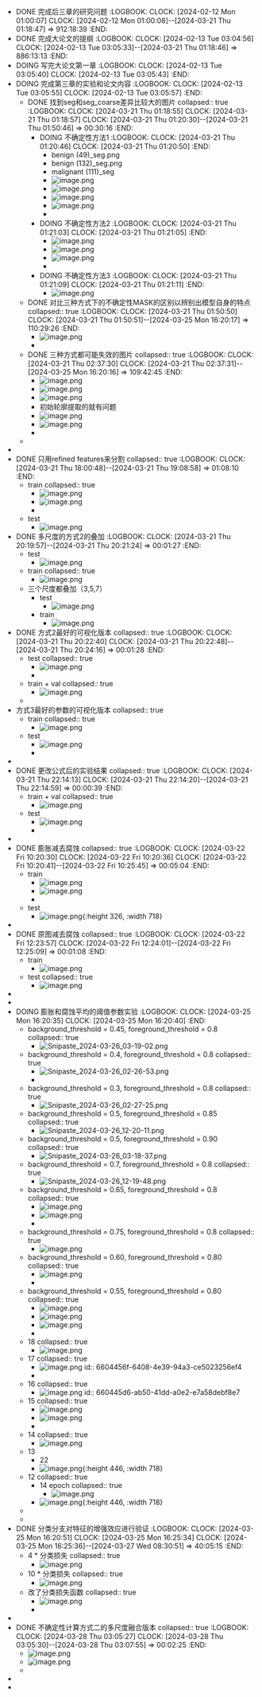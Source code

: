 - DONE 完成后三章的研究问题
  :LOGBOOK:
  CLOCK: [2024-02-12 Mon 01:00:07]
  CLOCK: [2024-02-12 Mon 01:00:08]--[2024-03-21 Thu 01:18:47] =>  912:18:39
  :END:
- DONE 完成大论文的提纲
  :LOGBOOK:
  CLOCK: [2024-02-13 Tue 03:04:56]
  CLOCK: [2024-02-13 Tue 03:05:33]--[2024-03-21 Thu 01:18:46] =>  886:13:13
  :END:
- DOING 写完大论文第一章
  :LOGBOOK:
  CLOCK: [2024-02-13 Tue 03:05:40]
  CLOCK: [2024-02-13 Tue 03:05:43]
  :END:
- DOING 完成第三章的实验和论文内容
  :LOGBOOK:
  CLOCK: [2024-02-13 Tue 03:05:55]
  CLOCK: [2024-02-13 Tue 03:05:57]
  :END:
	- DONE 找到seg和seg_coarse差异比较大的图片
	  collapsed:: true
	  :LOGBOOK:
	  CLOCK: [2024-03-21 Thu 01:18:55]
	  CLOCK: [2024-03-21 Thu 01:18:57]
	  CLOCK: [2024-03-21 Thu 01:20:30]--[2024-03-21 Thu 01:50:46] =>  00:30:16
	  :END:
		- DOING 不确定性方法1
		  :LOGBOOK:
		  CLOCK: [2024-03-21 Thu 01:20:46]
		  CLOCK: [2024-03-21 Thu 01:20:50]
		  :END:
			- benign (49)_seg.png
			- benign (132)_seg.png
			- malignant (111)_seg
			- ![image.png](../assets/image_1710955690195_0.png)
			- ![image.png](../assets/image_1710955778535_0.png)
			- ![image.png](../assets/image_1710955821284_0.png)
			- ![image.png](../assets/image_1710955893869_0.png)
			-
		- DOING 不确定性方法2
		  :LOGBOOK:
		  CLOCK: [2024-03-21 Thu 01:21:03]
		  CLOCK: [2024-03-21 Thu 01:21:05]
		  :END:
			- ![image.png](../assets/image_1710956005181_0.png)
			- ![image.png](../assets/image_1710956059554_0.png)
			- ![image.png](../assets/image_1710956873081_0.png)
			-
		- DOING 不确定性方法3
		  :LOGBOOK:
		  CLOCK: [2024-03-21 Thu 01:21:09]
		  CLOCK: [2024-03-21 Thu 01:21:11]
		  :END:
			- ![image.png](../assets/image_1710956673879_0.png)
	- DONE 对比三种方式下的不确定性MASK的区别以辨别出模型自身的特点
	  collapsed:: true
	  :LOGBOOK:
	  CLOCK: [2024-03-21 Thu 01:50:50]
	  CLOCK: [2024-03-21 Thu 01:50:51]--[2024-03-25 Mon 16:20:17] =>  110:29:26
	  :END:
		- ![image.png](../assets/image_1710957082868_0.png)
		-
	- DONE 三种方式都可能失效的图片
	  collapsed:: true
	  :LOGBOOK:
	  CLOCK: [2024-03-21 Thu 02:37:30]
	  CLOCK: [2024-03-21 Thu 02:37:31]--[2024-03-25 Mon 16:20:16] =>  109:42:45
	  :END:
		- ![image.png](../assets/image_1710959857774_0.png)
		- ![image.png](../assets/image_1710963516973_0.png)
		- ![image.png](../assets/image_1710963582052_0.png)
		- 初始轮廓提取的就有问题
		- ![image.png](../assets/image_1711025618871_0.png)
		- ![image.png](../assets/image_1711026316941_0.png)
		-
	-
-
- DONE 只用refined features来分割
  collapsed:: true
  :LOGBOOK:
  CLOCK: [2024-03-21 Thu 18:00:48]--[2024-03-21 Thu 19:08:58] =>  01:08:10
  :END:
	- train
	  collapsed:: true
		- ![image.png](../assets/image_1711015255565_0.png)
		- ![image.png](../assets/image_1711015297850_0.png)
		-
	- test
		- ![image.png](../assets/image_1711019328853_0.png)
- DONE 多尺度的方式2的叠加
  :LOGBOOK:
  CLOCK: [2024-03-21 Thu 20:19:57]--[2024-03-21 Thu 20:21:24] =>  00:01:27
  :END:
	- test
		- ![image.png](../assets/image_1711023611314_0.png)
	- train
	  collapsed:: true
		- ![image.png](../assets/image_1711023645980_0.png)
	- 三个尺度都叠加（3,5,7）
		- test
			- ![image.png](../assets/image_1711045398155_0.png)
		- train
			- ![image.png](../assets/image_1711045420091_0.png)
- DONE 方式2最好的可视化版本
  collapsed:: true
  :LOGBOOK:
  CLOCK: [2024-03-21 Thu 20:22:40]
  CLOCK: [2024-03-21 Thu 20:22:48]--[2024-03-21 Thu 20:24:16] =>  00:01:28
  :END:
	- test
	  collapsed:: true
		- ![image.png](../assets/image_1711023805492_0.png)
		-
	- train + val
	  collapsed:: true
		- ![image.png](../assets/image_1711023842794_0.png)
	-
- 方式3最好的参数的可视化版本
  collapsed:: true
	- train
	  collapsed:: true
		- ![image.png](../assets/image_1711043044949_0.png)
	- test
		- ![image.png](../assets/image_1711042991353_0.png)
		-
-
- DONE 更改公式后的实验结果
  collapsed:: true
  :LOGBOOK:
  CLOCK: [2024-03-21 Thu 22:14:13]
  CLOCK: [2024-03-21 Thu 22:14:20]--[2024-03-21 Thu 22:14:59] =>  00:00:39
  :END:
	- train + val
	  collapsed:: true
		- ![image.png](../assets/image_1711030495643_0.png)
	- test
		- ![image.png](../assets/image_1711030468766_0.png)
		-
-
- DONE 膨胀减去腐蚀
  collapsed:: true
  :LOGBOOK:
  CLOCK: [2024-03-22 Fri 10:20:30]
  CLOCK: [2024-03-22 Fri 10:20:36]
  CLOCK: [2024-03-22 Fri 10:20:41]--[2024-03-22 Fri 10:25:45] =>  00:05:04
  :END:
	- train
		- ![image.png](../assets/image_1711074097527_0.png)
		- ![image.png](../assets/image_1711074129868_0.png)
		-
	- test
		- ![image.png](../assets/image_1711074341510_0.png){:height 326, :width 718}
-
- DONE 原图减去腐蚀
  collapsed:: true
  :LOGBOOK:
  CLOCK: [2024-03-22 Fri 12:23:57]
  CLOCK: [2024-03-22 Fri 12:24:01]--[2024-03-22 Fri 12:25:09] =>  00:01:08
  :END:
	- train
		- ![image.png](../assets/image_1711081504897_0.png)
	- test
	  collapsed:: true
		- ![image.png](../assets/image_1711081457071_0.png)
-
-
- DOING 膨胀和腐蚀平均的阈值参数实验
  :LOGBOOK:
  CLOCK: [2024-03-25 Mon 16:20:35]
  CLOCK: [2024-03-25 Mon 16:20:40]
  :END:
	- background_threshold = 0.45, foreground_threshold = 0.8
	  collapsed:: true
		- ![Snipaste_2024-03-26_03-19-02.png](../assets/Snipaste_2024-03-26_03-19-02_1711472731923_0.png)
	- background_threshold = 0.4, foreground_threshold = 0.8
	  collapsed:: true
		- ![Snipaste_2024-03-26_02-26-53.png](../assets/Snipaste_2024-03-26_02-26-53_1711472833011_0.png)
		-
	- background_threshold = 0.3, foreground_threshold = 0.8
	  collapsed:: true
		- ![Snipaste_2024-03-26_02-27-25.png](../assets/Snipaste_2024-03-26_02-27-25_1711472870813_0.png)
	- background_threshold = 0.5, foreground_threshold = 0.85
	  collapsed:: true
		- ![Snipaste_2024-03-26_12-20-11.png](../assets/Snipaste_2024-03-26_12-20-11_1711472948516_0.png)
	- background_threshold = 0.5, foreground_threshold = 0.90
	  collapsed:: true
		- ![Snipaste_2024-03-26_03-18-37.png](../assets/Snipaste_2024-03-26_03-18-37_1711472787610_0.png)
	- background_threshold = 0.7, foreground_threshold = 0.8
	  collapsed:: true
		- ![Snipaste_2024-03-26_12-19-48.png](../assets/Snipaste_2024-03-26_12-19-48_1711472709844_0.png)
	- background_threshold = 0.65, foreground_threshold = 0.8
	  collapsed:: true
		- ![image.png](../assets/image_1711516973331_0.png)
		- ![image.png](../assets/image_1711517002966_0.png)
		-
	- background_threshold = 0.75, foreground_threshold = 0.8
	  collapsed:: true
		- ![image.png](../assets/image_1711499519577_0.png)
	- background_threshold = 0.60, foreground_threshold = 0.80
	  collapsed:: true
		- ![image.png](../assets/image_1711499548380_0.png)
		-
	- background_threshold = 0.55, foreground_threshold = 0.80
	  collapsed:: true
		- ![image.png](../assets/image_1711516596773_0.png)
		- ![image.png](../assets/image_1711516622262_0.png)
		- ![image.png](../assets/image_1711517067984_0.png)
		-
	- 18
	  collapsed:: true
		- ![image.png](../assets/image_1711552294289_0.png)
	- 17
	  collapsed:: true
		- ![image.png](../assets/image_1711555992275_0.png)
		  id:: 6604456f-6408-4e39-94a3-ce5023256ef4
		-
	- 16
	  collapsed:: true
		- ![image.png](../assets/image_1711562988907_0.png)
		  id:: 660445d6-ab50-41dd-a0e2-e7a58debf8e7
	- 15
	  collapsed:: true
		- ![image.png](../assets/image_1711596802226_0.png)
		- ![image.png](../assets/image_1711597167360_0.png)
		-
	- 14
	  collapsed:: true
		- ![image.png](../assets/image_1711609547258_0.png)
	- 13
		- 22
		- ![image.png](../assets/image_1711597436335_0.png){:height 446, :width 718}
	- 12
	  collapsed:: true
		- 14 epoch
		  collapsed:: true
			- ![image.png](../assets/image_1711597828034_0.png)
		- ![image.png](../assets/image_1711608532264_0.png){:height 446, :width 718}
	-
	-
- DONE 分类分支对特征的增强效应进行验证
  :LOGBOOK:
  CLOCK: [2024-03-25 Mon 16:20:51]
  CLOCK: [2024-03-25 Mon 16:25:34]
  CLOCK: [2024-03-25 Mon 16:25:36]--[2024-03-27 Wed 08:30:51] =>  40:05:15
  :END:
	- 4 * 分类损失
	  collapsed:: true
		- ![image.png](../assets/image_1711499841927_0.png)
	- 10 * 分类损失
	  collapsed:: true
		- ![image.png](../assets/image_1711512320455_0.png)
	- 改了分类损失函数
	  collapsed:: true
		- ![image.png](../assets/image_1711523307112_0.png)
		-
-
- DONE 不确定性计算方式二的多尺度融合版本
  collapsed:: true
  :LOGBOOK:
  CLOCK: [2024-03-28 Thu 03:05:27]
  CLOCK: [2024-03-28 Thu 03:05:30]--[2024-03-28 Thu 03:07:55] =>  00:02:25
  :END:
	- ![image.png](../assets/image_1711566354947_0.png)
	- ![image.png](../assets/image_1711566431534_0.png)
	-
-
-